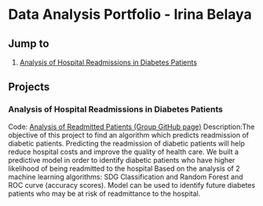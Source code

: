 # Data Analysis Portfolio - Irina Belaya

## Jump to
1. [Analysis of Hospital Readmissions in Diabetes Patients]([url](https://github.com/IrinaBelaya/Projects/blob/main/README.md#analysis-of-hospital-readmissions-in-diabetes-patients))

## Projects

### Analysis of Hospital Readmissions in Diabetes Patients
Code: [Analysis of Readmitted Patients (Group GitHub page)]([url](https://github.com/DiabetesGroup/Project)https://github.com/DiabetesGroup/Project)
Description:The objective of this project to find an algorithm which predicts readmission of diabetic patients. Predicting the readmission of diabetic patients will help reduce hospital costs and improve the quality of health care.
We built a predictive model in order to identify diabetic patients who have higher likelihood of being readmitted to the hospital
Based on the analysis of 2 machine learning algorithms: SDG Classification and Random Forest and ROC curve (accuracy scores).
Model can be used to identify future diabetes patients who may be at risk of readmittance to the hospital.
